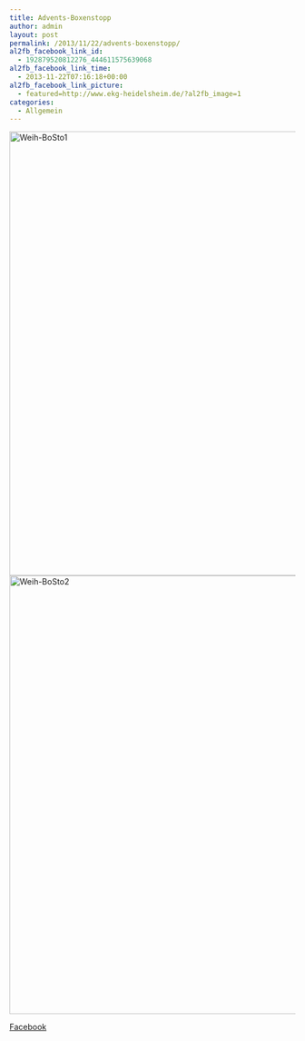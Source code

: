 ```yaml
---
title: Advents-Boxenstopp
author: admin
layout: post
permalink: /2013/11/22/advents-boxenstopp/
al2fb_facebook_link_id:
  - 192879520812276_444611575639068
al2fb_facebook_link_time:
  - 2013-11-22T07:16:18+00:00
al2fb_facebook_link_picture:
  - featured=http://www.ekg-heidelsheim.de/?al2fb_image=1
categories:
  - Allgemein
---
```

[<img class="alignleft size-full wp-image-1216" alt="Weih-BoSto1" src="http://www.ekg-heidelsheim.de/wp-content/uploads/2013/11/Weih-BoSto1.jpeg" width="749" height="783" />][1][<img class="alignleft size-full wp-image-1217" alt="Weih-BoSto2" src="http://www.ekg-heidelsheim.de/wp-content/uploads/2013/11/Weih-BoSto2.jpeg" width="737" height="773" />][2]

<div class="al2fb_anchor">
  <a href="http://www.facebook.com/permalink.php?story_fbid=444611575639068&id=192879520812276" target="_blank">Facebook</div></a>

 [1]: http://www.ekg-heidelsheim.de/wp-content/uploads/2013/11/Weih-BoSto1.jpeg
 [2]: http://www.ekg-heidelsheim.de/wp-content/uploads/2013/11/Weih-BoSto2.jpeg
